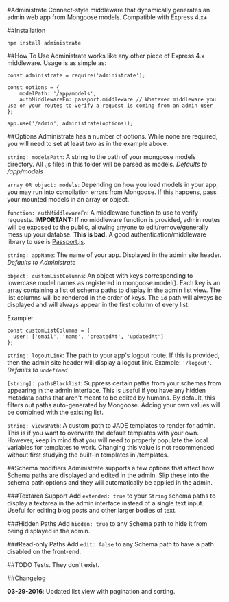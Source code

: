 #Administrate
Connect-style middleware that dynamically generates an admin web app from Mongoose models. Compatible with Express 4.x+

##Installation
```
npm install administrate

```

##How To Use
Administrate works like any other piece of Express 4.x middleware. Usage is as simple as:
```
const administrate = require('administrate');

const options = {
    modelPath: '/app/models',
    authMiddlewareFn: passport.middleware // Whatever middleware you use on your routes to verify a request is coming from an admin user
};

app.use('/admin', administrate(options));
```

##Options
Administrate has a number of options. While none are required, you will need to set at least two as in the example above.

`string: modelsPath`: A string to the path of your mongoose models directory. All .js files in this folder will be parsed as models. *Defaults to /app/models*

`array OR object: models`: Depending on how you load models in your app, you may run into compilation errors from Mongoose. If this happens, pass your mounted models in an array or object.

`function: authMiddlewareFn`: A middleware function to use to verify requests. **IMPORTANT:** If no middleware function is provided, admin routes will be exposed to the public, allowing anyone to edit/remove/generally mess up your databse. **This is bad.** A good authentication/middleware library to use is [Passport.js](http://www.passportjs.org "Passport.js").

`string: appName`: The name of your app. Displayed in the admin site header. *Defaults to Administrate*

`object: customListColumns`: An object with keys corresponding to lowercase model names as registered in mongoose.model(). Each key is an array containing a list of schema paths to display in the admin list view. The list columns will be rendered in the order of keys. The `id` path will always be displayed and will always appear in the first column of every list.

Example:
```
const customListColumns = {
  user: ['email', 'name', 'createdAt', 'updatedAt']
};
```

`string: logoutLink`: The path to your app's logout route. If this is provided, then the admin site header will display a logout link. Example: `'/logout'`. *Defaults to `undefined`*

`[string]: pathsBlacklist`: Suppress certain paths from your schemas from appearing in the admin interface. This is useful if you have any hidden metadata paths that aren't meant to be edited by humans. By default, this filters out paths auto-generated by Mongoose. Adding your own values will be combined with the existing list.

`string: viewsPath`: A custom path to JADE templates to render for admin. This is if you want to overwrite the default templates with your own. However, keep in mind that you will need to properly populate the local variables for templates to work. Changing this value is not recommended without first studying the built-in templates in /templates.

##Schema modifiers
Administrate supports a few options that affect how Schema paths are displayed and edited in the admin. Slip these into the schema path options and they will automatically be applied in the admin.

###Textarea Support
Add `extended: true` to your `String` schema paths to display a textarea in the admin interface instead of a single text input. Useful for editing blog posts and other larger bodies of text.

###Hidden Paths
Add `hidden: true` to any Schema path to hide it from being displayed in the admin.

###Read-only Paths
Add `edit: false` to any Schema path to have a path disabled on the front-end.

##TODO
Tests. They don't exist.

##Changelog

**03-29-2016**: Updated list view with pagination and sorting.
